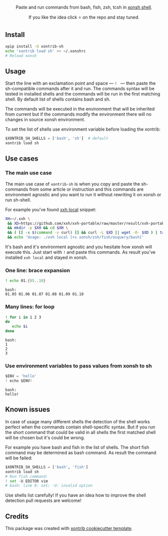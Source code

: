 <p align="center">  
Paste and run commands from bash, fish, zsh, tcsh in <a href="https://xon.sh">xonsh shell</a>.
</p>

<p align="center">  
If you like the idea click ⭐ on the repo and stay tuned.
</p>


## Install
```bash
xpip install -U xontrib-sh
echo 'xontrib load sh' >> ~/.xonshrc
# Reload xonsh
```

## Usage

Start the line with an exclamation point and space — `! ` — then paste the sh-compatible commands 
after it and run. The commands syntax will be tested in installed shells 
and the commands will be run in the first matching shell. By default list of shells contains bash and sh. 

The commands will be executed in the environment that will be inherited from current
but if the commands modify the environment there will no changes in source xonsh environment.

To set the list of shells use environment variable before loading the xontrib:
```python
$XONTRIB_SH_SHELLS = ['bash', 'sh']  # default
xontrib load sh
```

## Use cases

### The main use case

The main use case of `xontrib-sh` is when you copy and paste the sh-commands from some article or instruction 
and this commands are environment agnostic and you want to run it without rewriting it on xonsh or run sh-shell. 

For example you've found [xxh local](https://github.com/xxh/xxh#using-xxh-inplace-without-ssh-connection) snippet:
```bash
XH=~/.xxh \
 && XD=https://github.com/xxh/xxh-portable/raw/master/result/xxh-portable-musl-alpine-Linux-x86_64.tar.gz \
 && mkdir -p $XH && cd $XH \
 && ( [[ -x $(command -v curl) ]] && curl -L $XD || wget -O- $XD ) | tar zxf - xxh \
 && echo 'Usage: ./xxh local [+s xonsh/zsh/fish/osquery/bash]'
```

It's bash and it's environment agnostic and you hesitate how xonsh will execute this. Just start with `!` and 
paste this commands. As result you've installed `xxh local` and stayed in xonsh.

### One line: brace expansion
```bash
! echo 01.{05..10}
``` 
```
bash:
01.05 01.06 01.07 01.08 01.09 01.10
```

### Many lines: for loop
```bash
! for i in 1 2 3
do
   echo $i
done
```
```
bash:
1
2
3
```

### Use environment variables to pass values from xonsh to sh
```python
$ENV = 'hello'
! echo $ENV!
```
```
bash:
hello!
```

## Known issues

In case of usage many different shells the detection of the shell works perfect when the commands contain shell-specific syntax.
But if you run the short command that could be valid in all shells the first matched shell will be chosen but it's could be wrong. 
 
For example you have bash and fish in the list of shells. The short fish command may be determined as bash command.
As result the command will be failed:
```python
$XONTRIB_SH_SHELLS = ['bash', 'fish']
xontrib load sh
# Run fish command:
! set -U EDITOR vim
# bash: line 0: set: -U: invalid option
```

Use shells list carefully! If you have an idea how to improve the shell detection pull requests are welcome!

## Credits

This package was created with [xontrib cookiecutter template](https://github.com/xonsh/xontrib-cookiecutter).
